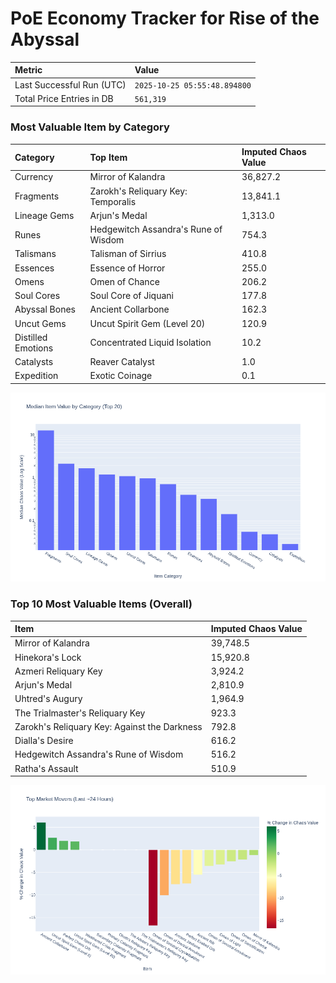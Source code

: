 # PoE Economy Tracker for Rise of the Abyssal

<!-- START_MAINTENANCE -->
| Metric | Value |
|:---|:---|
| Last Successful Run (UTC) | `2025-10-25 05:55:48.894800` |
| Total Price Entries in DB | `561,319` |

<!-- END_MAINTENANCE -->

<!-- START_DATAFRAME_DEBUG -->
<!-- END_DATAFRAME_DEBUG -->

<!-- START_CATEGORY_ANALYSIS -->
### Most Valuable Item by Category
| Category | Top Item | Imputed Chaos Value |
| :--- | :--- | :--- |
| Currency | Mirror of Kalandra | 36,827.2 |
| Fragments | Zarokh's Reliquary Key: Temporalis | 13,841.1 |
| Lineage Gems | Arjun's Medal | 1,313.0 |
| Runes | Hedgewitch Assandra's Rune of Wisdom | 754.3 |
| Talismans | Talisman of Sirrius | 410.8 |
| Essences | Essence of Horror | 255.0 |
| Omens | Omen of Chance | 206.2 |
| Soul Cores | Soul Core of Jiquani | 177.8 |
| Abyssal Bones | Ancient Collarbone | 162.3 |
| Uncut Gems | Uncut Spirit Gem (Level 20) | 120.9 |
| Distilled Emotions | Concentrated Liquid Isolation | 10.2 |
| Catalysts | Reaver Catalyst | 1.0 |
| Expedition | Exotic Coinage | 0.1 |


![Category Analysis Chart](charts/category_analysis.png)
<!-- END_ANALYSIS -->

<!-- START_ANALYSIS -->
### Top 10 Most Valuable Items (Overall)
| Item | Imputed Chaos Value |
| :--- | :--- |
| Mirror of Kalandra | 39,748.5 |
| Hinekora's Lock | 15,920.8 |
| Azmeri Reliquary Key | 3,924.2 |
| Arjun's Medal | 2,810.9 |
| Uhtred's Augury | 1,964.9 |
| The Trialmaster's Reliquary Key | 923.3 |
| Zarokh's Reliquary Key: Against the Darkness | 792.8 |
| Dialla's Desire | 616.2 |
| Hedgewitch Assandra's Rune of Wisdom | 516.2 |
| Ratha's Assault | 510.9 |


![Market Movers Chart](charts/market_movers.png)
<!-- END_ANALYSIS -->
